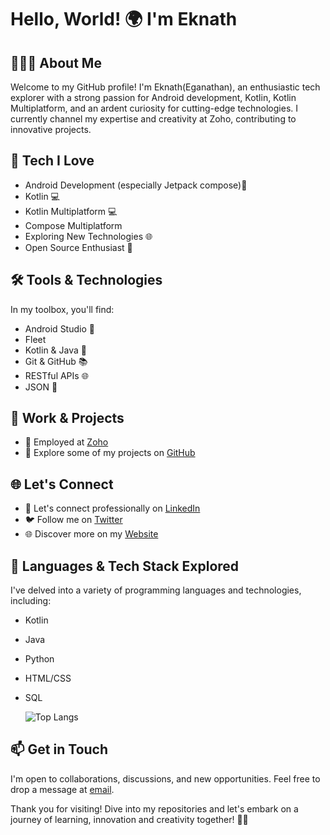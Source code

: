 # Hello, World! 🌍 I'm Eknath

## 👨🏻‍💻 About Me

Welcome to my GitHub profile! I'm Eknath(Eganathan), an enthusiastic tech explorer with a strong passion for Android development, Kotlin, Kotlin Multiplatform, and an ardent curiosity for cutting-edge technologies. I currently channel my expertise and creativity at Zoho, contributing to innovative projects.

## 🚀 Tech I Love

- Android Development (especially Jetpack compose)📱
- Kotlin 💻
- Kotlin Multiplatform 💻
- Compose Multiplatform
- Exploring New Technologies 🌐
- Open Source Enthusiast 🌟

## 🛠️ Tools & Technologies

In my toolbox, you'll find:
- Android Studio 🚀
- Fleet
- Kotlin & Java 🧠
- Git & GitHub 📚
- RESTful APIs 🌐
- JSON 📝

## 💼 Work & Projects

- 🏢 Employed at [Zoho](https://www.zoho.com/)
- 🌟 Explore some of my projects on [GitHub](https://github.com/eganathan)

## 🌐 Let's Connect

- 🤝 Let's connect professionally on [LinkedIn](http://linkedin.com/in/eganathan/)
- 🐦 Follow me on [Twitter](https://www.twitter.com/eknath_dev)
- 🌐 Discover more on my [Website](https://eknath.dev/)

## 🌟 Languages & Tech Stack Explored

I've delved into a variety of programming languages and technologies, including:
- Kotlin
- Java
- Python
- HTML/CSS
- SQL

  ![Top Langs](https://github-readme-stats.vercel.app/api/top-langs/?username=eganathan&theme=tokyonight)
  
## 📫 Get in Touch

I'm open to collaborations, discussions, and new opportunities. Feel free to drop a message at [email](mailto:ammasamrith@gmail.com).

Thank you for visiting! Dive into my repositories and let's embark on a journey of learning, innovation and creativity together! 🚀✨
